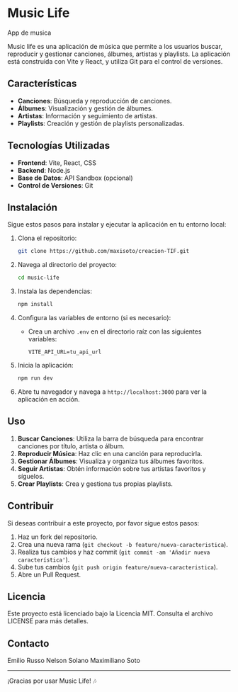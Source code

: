 # Music Life

App de musica



Music life es una aplicación de música que permite a los usuarios buscar, reproducir y gestionar canciones, álbumes, artistas y playlists. La aplicación está construida con Vite y React, y utiliza Git para el control de versiones.

## Características

- **Canciones**: Búsqueda y reproducción de canciones.
- **Álbumes**: Visualización y gestión de álbumes.
- **Artistas**: Información y seguimiento de artistas.
- **Playlists**: Creación y gestión de playlists personalizadas.

## Tecnologías Utilizadas

- **Frontend**: Vite, React, CSS
- **Backend**: Node.js
- **Base de Datos**: API Sandbox (opcional)
- **Control de Versiones**: Git

## Instalación

Sigue estos pasos para instalar y ejecutar la aplicación en tu entorno local:

1. Clona el repositorio:
    ```bash
    git clone https://github.com/maxisoto/creacion-TIF.git
    ```

2. Navega al directorio del proyecto:
    ```bash
    cd music-life
    ```

3. Instala las dependencias:
    ```bash
    npm install
    ```

4. Configura las variables de entorno (si es necesario):
    - Crea un archivo `.env` en el directorio raíz con las siguientes variables:
        ```env
        VITE_API_URL=tu_api_url
        ```

5. Inicia la aplicación:
    ```bash
    npm run dev
    ```

6. Abre tu navegador y navega a `http://localhost:3000` para ver la aplicación en acción.

## Uso

1. **Buscar Canciones**: Utiliza la barra de búsqueda para encontrar canciones por título, artista o álbum.
2. **Reproducir Música**: Haz clic en una canción para reproducirla.
3. **Gestionar Álbumes**: Visualiza y organiza tus álbumes favoritos.
4. **Seguir Artistas**: Obtén información sobre tus artistas favoritos y síguelos.
5. **Crear Playlists**: Crea y gestiona tus propias playlists.

## Contribuir

Si deseas contribuir a este proyecto, por favor sigue estos pasos:

1. Haz un fork del repositorio.
2. Crea una nueva rama (`git checkout -b feature/nueva-caracteristica`).
3. Realiza tus cambios y haz commit (`git commit -am 'Añadir nueva característica'`).
4. Sube tus cambios (`git push origin feature/nueva-caracteristica`).
5. Abre un Pull Request.

## Licencia

Este proyecto está licenciado bajo la Licencia MIT. Consulta el archivo LICENSE para más detalles.

## Contacto

Emilio Russo
Nelson Solano
Maximiliano Soto

---

¡Gracias por usar Music Life! 🎶
